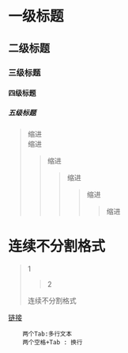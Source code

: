 # 一级标题  
## 二级标题  
### 三级标题  
#### 四级标题  
##### 五级标题  

> 缩进  
> 缩进  
> > 缩进  
> > > 缩进  
> > > > 缩进  
> > > > > 缩进  

# 连续不分割格式
> 1
> > 2
>
> 连续不分割格式
  
  

[链接](http://www.baidu.com)  
  
        两个Tab:多行文本
        两个空格+Tab : 换行